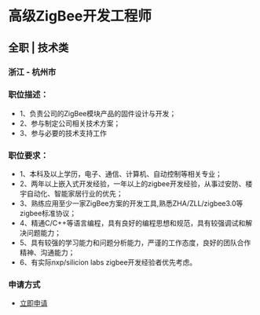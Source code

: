 
# 高级ZigBee开发工程师
## 全职  |  技术类
### 浙江 - 杭州市

### 职位描述：
- 1、负责公司的ZigBee模块产品的固件设计与开发；
- 2、参与制定公司相关技术方案；
- 3、参与必要的技术支持工作

### 职位要求：
- 1、本科及以上学历，电子、通信、计算机、自动控制等相关专业；
- 2、两年以上嵌入式开发经验，一年以上的zigbee开发经验，从事过安防、楼宇自动化、智能家居行业的优先；
- 3、熟练应用至少一家ZigBee方案的开发工具,熟悉ZHA/ZLL/zigbee3.0等zigbee标准协议；
- 4、精通C/C++等语言编程，具有良好的编程思想和规范，具有较强调试和解决问题能力；
- 5、具有较强的学习能力和问题分析能力，严谨的工作态度，良好的团队合作精神、沟通能力；
- 6、有实际nxp/silicion labs zigbee开发经验者优先考虑。
### 申请方式
- <a href="mailto:hr@tuya.com" title=yourName-高级ZigBee开发工程师>立即申请</a>